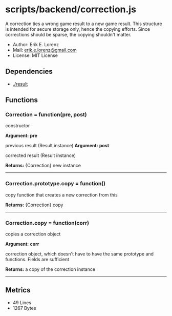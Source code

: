 # scripts/backend/correction.js


A correction ties a wrong game result to a new game result. This structure is
intended for secure storage only, hence the copying efforts. Since
corrections should be sparse, the copying shouldn't matter.

* Author: Erik E. Lorenz 
* Mail: <erik.e.lorenz@gmail.com>
* License: MIT License


## Dependencies

* <a href="./result.html">./result</a>

## Functions

###   Correction = function(pre, post)
constructor

**Argument:** **pre**

previous result (Result instance)
**Argument:** **post**

corrected result (Result instance)

**Returns:** {Correction} new instance

---


###   Correction.prototype.copy = function()
copy function that creates a new correction from this


**Returns:** {Correction} copy

---


###   Correction.copy = function(corr)
copies a correction object

**Argument:** **corr**

correction object, which doesn't have to have the same prototype
and functions. Fields are sufficient

**Returns:** a copy of the correction instance

---

## Metrics

* 49 Lines
* 1267 Bytes


